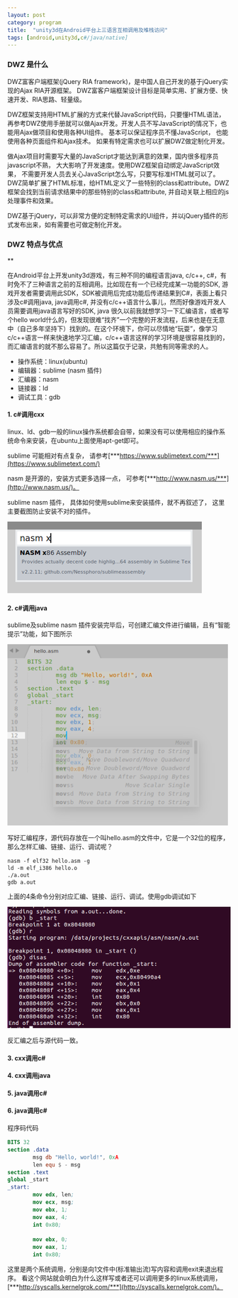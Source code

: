 ```yaml
---
layout: post
category: program
title:  "unity3d在Android平台上三语言互相调用及堆栈访问"
tags: [android,unity3d,c#/java/native]
---
```


### DWZ 是什么

DWZ富客户端框架(jQuery RIA framework)，是中国人自己开发的基于jQuery实现的Ajax RIA开源框架。 DWZ富客户端框架设计目标是简单实用、扩展方便、快速开发、RIA思路、轻量级。

DWZ框架支持用HTML扩展的方式来代替JavaScript代码，只要懂HTML语法，再参考DWZ使用手册就可以做Ajax开发。开发人员不写JavaScript的情况下，也能用Ajax做项目和使用各种UI组件。 基本可以保证程序员不懂JavaScript， 也能使用各种页面组件和Ajax技术。 如果有特定需求也可以扩展DWZ做定制化开发。

做Ajax项目时需要写大量的JavaScript才能达到满意的效果，国内很多程序员javascript不熟， 大大影响了开发速度。使用DWZ框架自动绑定JavaScript效果， 不需要开发人员去关心JavaScript怎么写，只要写标准HTML就可以了。DWZ简单扩展了HTML标准，给HTML定义了一些特别的class和attribute。DWZ框架会找到当前请求结果中的那些特别的class和attribute, 并自动关联上相应的js处理事件和效果。

DWZ基于jQuery，可以非常方便的定制特定需求的UI组件，并以jQuery插件的形式发布出来，如有需要也可做定制化开发。


### DWZ 特点与优点

**






在Android平台上开发unity3d游戏，有三种不同的编程语言java, c/c++, c#，有时免不了三种语言之前的互相调用。比如现在有一个已经完成某一功能的SDK, 游戏开发者需要调用此SDK，SDK被调用后完成功能后传递结果到C#，表面上看只涉及c#调用java, java调用c#, 并没有c/c++语言什么事儿，然而好像游戏开发人员需要调用java语言写好的SDK, java
很久以前我就想学习一下汇编语言，或者写个hello world什么的，但发现很难“找齐”一个完整的开发流程，后来也是在无意中（自己多年坚持下）找到的。在这个环境下，你可以尽情地“玩耍”，像学习c/c++语言一样来快速地学习汇编，c/c++语言这样的学习环境是很容易找到的，而汇编语言的就不那么容易了。所以这篇仅于记录，共勉有同等需求的人。


* 操作系统：linux(ubuntu)
* 编辑器：sublime (nasm 插件)
* 汇编器：nasm
* 链接器：ld
* 调试工具：gdb

#### 1. c#调用cxx




linux、ld、gdb一般的linux操作系统都会自带，如果没有可以使用相应的操作系统命令来安装，在ubuntu上面使用apt-get即可。

sublime 可能相对有点复杂， 请参考[***https://www.sublimetext.com/***](https://www.sublimetext.com/)

nasm 是开源的，安装方式更多选择一点， 可参考[***http://www.nasm.us/***](http://www.nasm.us/)。

sublime nasm 插件， 具体如何使用sublime来安装插件，就不再叙述了， 这里主要截图防止安装不对的插件。

![sublime_nasm](../assets/2018-02-18_sublime_nasm.png)

#### 2. c#调用java



sublime及sublime nasm 插件安装完毕后，可创建汇编文件进行编辑，且有“智能提示”功能，如下图所示

![sublime_edit](../assets/2018-02-18_sublime_edit.png)


写好汇编程序，源代码存放在一个叫hello.asm的文件中，它是一个32位的程序，那么怎样汇编、链接、运行、调试呢？

```
nasm -f elf32 hello.asm -g
ld -m elf_i386 hello.o
./a.out
gdb a.out
```

上面的4条命令分别对应汇编、链接、运行、调试。使用gdb调试如下

![nasm_gdb](../assets/2018-02-18_nasm_gdb.png)

反汇编之后与源代码一致。

#### 3. cxx调用c# 



#### 4. cxx调用java

#### 5. java调用c# 

#### 6. java调用c# 

程序码代码

```nasm
BITS 32
section .data
		msg db "Hello, world!", 0xA
		len equ $ - msg
section .text
global _start
_start:
        mov edx, len;
		mov ecx, msg;
		mov ebx, 1;
		mov eax, 4;
		int 0x80;

		mov ebx, 0;
		mov eax, 1;
		int 0x80;
```

这里是两个系统调用，分别是向1文件中(标准输出流)写内容和调用exit来退出程序。
看这个网站就会明白为什么这样写或者还可以调用更多的linux系统调用，[***http://syscalls.kernelgrok.com/***](http://syscalls.kernelgrok.com/)。

